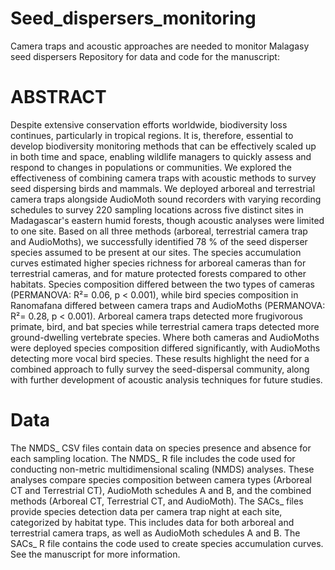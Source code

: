 # Seed_dispersers_monitoring
Camera traps and acoustic approaches are needed to monitor Malagasy seed dispersers
Repository for data and code for the manuscript: 

# ABSTRACT
Despite extensive conservation efforts worldwide, biodiversity loss continues, particularly in tropical regions. It is, therefore, essential to develop biodiversity monitoring methods that can be effectively scaled up in both time and space, enabling wildlife managers to quickly assess and respond to changes in populations or communities. We explored the effectiveness of combining camera traps with acoustic methods to survey seed dispersing birds and mammals. We deployed arboreal and terrestrial camera traps alongside AudioMoth sound recorders with varying recording schedules to survey 220 sampling locations across five distinct sites in Madagascar's eastern humid forests, though acoustic analyses were limited to one site. Based on all three methods (arboreal, terrestrial camera trap and AudioMoths), we successfully identified 78 % of the seed disperser species assumed to be present at our sites. The species accumulation curves estimated higher species richness for arboreal cameras than for terrestrial cameras, and for mature protected forests compared to other habitats. Species composition differed between the two types of cameras (PERMANOVA: R²= 0.06, p < 0.001), while bird species composition in Ranomafana differed between camera traps and AudioMoths (PERMANOVA: R²= 0.28, p < 0.001). Arboreal camera traps detected more frugivorous primate, bird, and bat species while terrestrial camera traps detected more ground-dwelling vertebrate species. Where both cameras and AudioMoths were deployed species composition differed significantly, with AudioMoths detecting more vocal bird species. These results highlight the need for a combined approach to fully survey the seed-dispersal community, along with further development of acoustic analysis techniques for future studies.

# Data
The NMDS_ CSV files contain data on species presence and absence for each sampling location. The NMDS_ R file includes the code used for conducting non-metric multidimensional scaling (NMDS) analyses. These analyses compare species composition between camera types (Arboreal CT and Terrestrial CT), AudioMoth schedules A and B, and the combined methods (Arboreal CT, Terrestrial CT, and AudioMoth).
The SACs_ files provide species detection data per camera trap night at each site, categorized by habitat type. This includes data for both arboreal and terrestrial camera traps, as well as AudioMoth schedules A and B.  The SACs_ R file contains the code used to create species accumulation curves. See the manuscript for more information.

